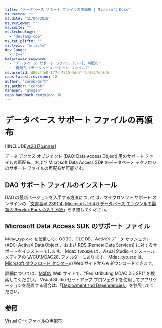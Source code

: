 ```yaml
---
title: "データベース サポート ファイルの再頒布 | Microsoft Docs"
ms.custom: ""
ms.date: "11/04/2016"
ms.reviewer: ""
ms.suite: ""
ms.technology: 
  - "devlang-cpp"
ms.tgt_pltfrm: ""
ms.topic: "article"
dev_langs: 
  - "C++"
helpviewer_keywords: 
  - "データベース サポート ファイル [C++], 再配布"
  - "再配布 (データベース サポート ファイル)"
ms.assetid: d80cffe0-177c-4515-9de7-fbf0517eb8d6
caps.latest.revision: 18
author: "corob-msft"
ms.author: "corob"
manager: "ghogen"
caps.handback.revision: 18
---
```

# データベース サポート ファイルの再頒布
[!INCLUDE[vs2017banner](../assembler/inline/includes/vs2017banner.md)]

データ アクセス オブジェクト \(DAO: Data Access Object\) 用のサポート ファイルの再配布、および Microsoft Data Access SDK のデータベース テクノロジのサポート ファイルの再配布が可能です。  
  
## DAO サポート ファイルのインストール  
 DAO の最新バージョンを入手する方法については、マイクロソフト サポート オンラインの「[文書番号 239114: Microsoft Jet 4.0 データベース エンジン用の最新の Service Pack の入手方法](http://go.microsoft.com/fwlink/?LinkId=198014)」を参照してください。  
  
## Microsoft Data Access SDK のサポート ファイル  
 Mdac\_typ.exe を使用して、ODBC、OLE DB、ActiveX データ オブジェクト \(ADO: ActiveX Data Object\)、および RDS \(Remote Data Services\) に対するサポートをインストールします。  Mdac\_typ.exe は、Visual Studio インストール メディアの \\WCU\\MDAC28\\ フォルダーにあります。  Mdac\_typ.exe は、[Microsoft ダウンロード センター](http://go.microsoft.com/fwlink/?LinkId=198015)の Web サイトからもダウンロードできます。  
  
 詳細については、[MSDN](http://go.microsoft.com/fwlink/?LinkId=198016) Web サイトで、"Redistributing MDAC 2.8 SP1" を検索してください。  Visual Studio セットアップ プロジェクトを使用してアプリケーションを配置する場合は、「[Deployment and Dependencies](http://msdn.microsoft.com/ja-jp/49e9b84d-bd6a-4388-b9ac-46ea79cf0733)」を参照してください。  
  
## 参照  
 [Visual C\+\+ ファイルの再配布](../Topic/Redistributing%20Visual%20C++%20Files.md)